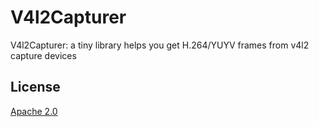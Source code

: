 # V4l2Capturer

V4l2Capturer: a tiny library helps you get H.264/YUYV frames from v4l2 capture devices

## License
[Apache 2.0](LICENSE)

